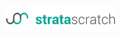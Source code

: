 <p align="center">
  <a href="https://platform.stratascratch.com/user/Kishansoni07" target="_blank">
    <img src="Images/StrataScratch_Img.jpg" alt="StrataScratch Profile" width="300"/>
  </a>
</p>


